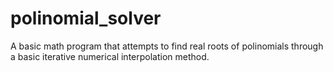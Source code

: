 # polinomial_solver
A basic math program that attempts to find real roots of polinomials through a basic iterative numerical interpolation method.
